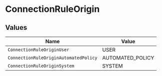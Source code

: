# ConnectionRuleOrigin


## Values

| Name                                  | Value                                 |
| ------------------------------------- | ------------------------------------- |
| `ConnectionRuleOriginUser`            | USER                                  |
| `ConnectionRuleOriginAutomatedPolicy` | AUTOMATED_POLICY                      |
| `ConnectionRuleOriginSystem`          | SYSTEM                                |